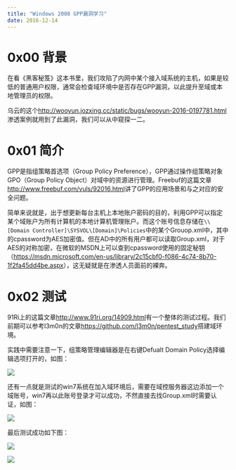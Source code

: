 ```yaml
---
title: "Windows 2008 GPP漏洞学习"
date: 2016-12-14
---
```


# 0x00 背景

在看《黑客秘笈》这本书里，我们攻陷了内网中某个接入域系统的主机，如果是较低的普通用户权限，通常会检查域环境中是否存在GPP漏洞，以此提升至域或本地管理员的权限。

乌云的这个<http://wooyun.jozxing.cc/static/bugs/wooyun-2016-0197781.html>渗透案例就用到了此漏洞，我们可以从中窥探一二。

# 0x01 简介

GPP是指组策略首选项（Group Policy Preference），GPP通过操作组策略对象GPO（Group Policy Object）对域中的资源进行管理。Freebuf的这篇文章<http://www.freebuf.com/vuls/92016.html>讲了GPP的应用场景和与之对应的安全问题。

简单来说就是，出于想更新每台主机上本地账户密码的目的，利用GPP可以指定某个域账户为所有计算机的本地计算机管理账户。而这个账号信息存储在`\\[Domain Controller]\SYSVOL\[Domain]\Policies`中的某个Grouop.xml中，其中的cpassword为AES加密值。但在AD中的所有用户都可以读取Group.xml，对于AES的对称加密，在微软的MSDN上可以查到cpassword使用的固定秘钥（<https://msdn.microsoft.com/en-us/library/2c15cbf0-f086-4c74-8b70-1f2fa45dd4be.aspx>），这无疑就是在渗透人员面前的裸奔。

# 0x02 测试

91Ri上的这篇文章<http://www.91ri.org/14909.html>有一个整体的测试过程。我们前期可以参考l3m0n的文章<https://github.com/l3m0n/pentest_study>搭建域环境。

实践中需要注意一下，组策略管理编辑器是在右键Defualt Domain Policy选择编辑选项打开的，如图：
 
![][1]

还有一点就是测试的win7系统在加入域环境后，需要在域控服务器这边添加一个域账号，win7再以此账号登录才可以成功，不然直接去找Group.xml时需要认证，如图：
 
![][2]

最后测试成功如下图：
 
![][3]
 
![][4]

[1]: http://ojyzyrhpd.bkt.clouddn.com/20161214/1.jpg
[2]: http://ojyzyrhpd.bkt.clouddn.com/20161214/2.jpg
[3]: http://ojyzyrhpd.bkt.clouddn.com/20161214/3.jpg
[4]: http://ojyzyrhpd.bkt.clouddn.com/20161214/4.jpg